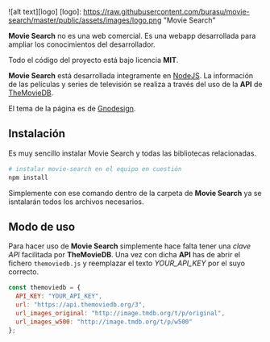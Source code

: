 ![alt text][logo]
[logo]: https://raw.githubusercontent.com/burasu/movie-search/master/public/assets/images/logo.png "Movie Search"

**Movie Search** no es una web comercial. Es una webapp desarrollada para ampliar los conocimientos del desarrollador.

Todo el código del proyecto está bajo licencia **MIT**.

**Movie Search** está desarrollada integramente en [NodeJS](https://nodejs.org). La información de las películas y series de televisión se realiza a través del uso de la **API** de [TheMovieDB](http://themoviedb.org/).

El tema de la página es de [Gnodesign](https://themeforest.net/item/movify-movies-tv-shows-cinema-html-template/21561137).

## Instalación

Es muy sencillo instalar Movie Search y todas las bibliotecas relacionadas.

```bash
# instalar movie-search en el equipo en cuestión
npm install
```

Simplemente con ese comando dentro de la carpeta de **Movie Search** ya se isntalarán todos los archivos necesarios.

## Modo de uso

Para hacer uso de **Movie Search** simplemente hace falta tener una *clave API* facilitada por **TheMovieDB**. Una vez con dicha **API** has de abrir el fichero `themoviedb.js` y reemplazar el texto *YOUR_API_KEY* por el suyo correcto.

```js
const themoviedb = {
  API_KEY: "YOUR_API_KEY",
  url: "https://api.themoviedb.org/3",
  url_images_original: "http://image.tmdb.org/t/p/original",
  url_images_w500: "http://image.tmdb.org/t/p/w500"
};
```